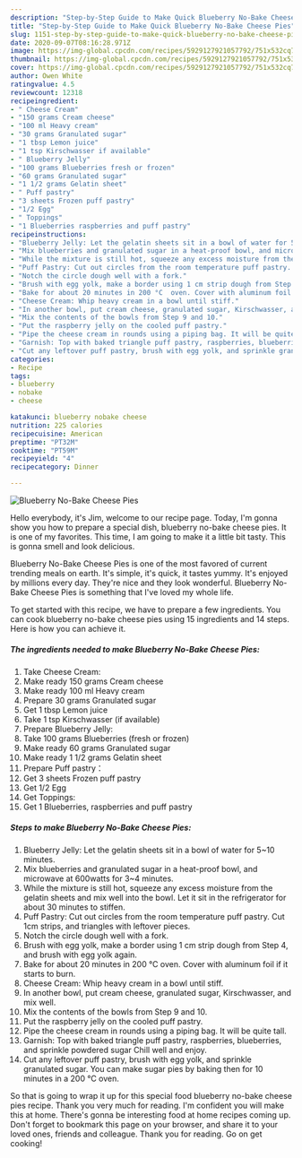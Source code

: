 ```yaml
---
description: "Step-by-Step Guide to Make Quick Blueberry No-Bake Cheese Pies"
title: "Step-by-Step Guide to Make Quick Blueberry No-Bake Cheese Pies"
slug: 1151-step-by-step-guide-to-make-quick-blueberry-no-bake-cheese-pies
date: 2020-09-07T08:16:28.971Z
image: https://img-global.cpcdn.com/recipes/5929127921057792/751x532cq70/blueberry-no-bake-cheese-pies-recipe-main-photo.jpg
thumbnail: https://img-global.cpcdn.com/recipes/5929127921057792/751x532cq70/blueberry-no-bake-cheese-pies-recipe-main-photo.jpg
cover: https://img-global.cpcdn.com/recipes/5929127921057792/751x532cq70/blueberry-no-bake-cheese-pies-recipe-main-photo.jpg
author: Owen White
ratingvalue: 4.5
reviewcount: 12318
recipeingredient:
- " Cheese Cream"
- "150 grams Cream cheese"
- "100 ml Heavy cream"
- "30 grams Granulated sugar"
- "1 tbsp Lemon juice"
- "1 tsp Kirschwasser if available"
- " Blueberry Jelly"
- "100 grams Blueberries fresh or frozen"
- "60 grams Granulated sugar"
- "1 1/2 grams Gelatin sheet"
- " Puff pastry"
- "3 sheets Frozen puff pastry"
- "1/2 Egg"
- " Toppings"
- "1 Blueberries raspberries and puff pastry"
recipeinstructions:
- "Blueberry Jelly: Let the gelatin sheets sit in a bowl of water for 5~10 minutes."
- "Mix blueberries and granulated sugar in a heat-proof bowl, and microwave at 600watts for 3~4 minutes."
- "While the mixture is still hot, squeeze any excess moisture from the gelatin sheets and mix well into the bowl. Let it sit in the refrigerator for about 30 minutes to stiffen."
- "Puff Pastry: Cut out circles from the room temperature puff pastry. Cut 1cm strips, and triangles with leftover pieces."
- "Notch the circle dough well with a fork."
- "Brush with egg yolk, make a border using 1 cm strip dough from Step 4, and brush with egg yolk again."
- "Bake for about 20 minutes in 200 °C  oven. Cover with aluminum foil if it starts to burn."
- "Cheese Cream: Whip heavy cream in a bowl until stiff."
- "In another bowl, put cream cheese, granulated sugar, Kirschwasser, and mix well."
- "Mix the contents of the bowls from Step 9 and 10."
- "Put the raspberry jelly on the cooled puff pastry."
- "Pipe the cheese cream in rounds using a piping bag. It will be quite tall."
- "Garnish: Top with baked triangle puff pastry, raspberries, blueberries, and sprinkle powdered sugar Chill well and enjoy."
- "Cut any leftover puff pastry, brush with egg yolk, and sprinkle granulated sugar. You can make sugar pies by baking then for 10 minutes in a 200 °C  oven."
categories:
- Recipe
tags:
- blueberry
- nobake
- cheese

katakunci: blueberry nobake cheese 
nutrition: 225 calories
recipecuisine: American
preptime: "PT32M"
cooktime: "PT59M"
recipeyield: "4"
recipecategory: Dinner

---
```



![Blueberry No-Bake Cheese Pies](https://img-global.cpcdn.com/recipes/5929127921057792/751x532cq70/blueberry-no-bake-cheese-pies-recipe-main-photo.jpg)

Hello everybody, it's Jim, welcome to our recipe page. Today, I'm gonna show you how to prepare a special dish, blueberry no-bake cheese pies. It is one of my favorites. This time, I am going to make it a little bit tasty. This is gonna smell and look delicious.

Blueberry No-Bake Cheese Pies is one of the most favored of current trending meals on earth. It's simple, it's quick, it tastes yummy. It's enjoyed by millions every day. They're nice and they look wonderful. Blueberry No-Bake Cheese Pies is something that I've loved my whole life.




To get started with this recipe, we have to prepare a few ingredients. You can cook blueberry no-bake cheese pies using 15 ingredients and 14 steps. Here is how you can achieve it.

<!--inarticleads1-->

##### The ingredients needed to make Blueberry No-Bake Cheese Pies:

1. Take  Cheese Cream:
1. Make ready 150 grams Cream cheese
1. Make ready 100 ml Heavy cream
1. Prepare 30 grams Granulated sugar
1. Get 1 tbsp Lemon juice
1. Take 1 tsp Kirschwasser (if available)
1. Prepare  Blueberry Jelly:
1. Take 100 grams Blueberries (fresh or frozen)
1. Make ready 60 grams Granulated sugar
1. Make ready 1 1/2 grams Gelatin sheet
1. Prepare  Puff pastry：
1. Get 3 sheets Frozen puff pastry
1. Get 1/2 Egg
1. Get  Toppings:
1. Get 1 Blueberries, raspberries and puff pastry




<!--inarticleads2-->

##### Steps to make Blueberry No-Bake Cheese Pies:

1. Blueberry Jelly: Let the gelatin sheets sit in a bowl of water for 5~10 minutes.
1. Mix blueberries and granulated sugar in a heat-proof bowl, and microwave at 600watts for 3~4 minutes.
1. While the mixture is still hot, squeeze any excess moisture from the gelatin sheets and mix well into the bowl. Let it sit in the refrigerator for about 30 minutes to stiffen.
1. Puff Pastry: Cut out circles from the room temperature puff pastry. Cut 1cm strips, and triangles with leftover pieces.
1. Notch the circle dough well with a fork.
1. Brush with egg yolk, make a border using 1 cm strip dough from Step 4, and brush with egg yolk again.
1. Bake for about 20 minutes in 200 °C  oven. Cover with aluminum foil if it starts to burn.
1. Cheese Cream: Whip heavy cream in a bowl until stiff.
1. In another bowl, put cream cheese, granulated sugar, Kirschwasser, and mix well.
1. Mix the contents of the bowls from Step 9 and 10.
1. Put the raspberry jelly on the cooled puff pastry.
1. Pipe the cheese cream in rounds using a piping bag. It will be quite tall.
1. Garnish: Top with baked triangle puff pastry, raspberries, blueberries, and sprinkle powdered sugar Chill well and enjoy.
1. Cut any leftover puff pastry, brush with egg yolk, and sprinkle granulated sugar. You can make sugar pies by baking then for 10 minutes in a 200 °C  oven.




So that is going to wrap it up for this special food blueberry no-bake cheese pies recipe. Thank you very much for reading. I'm confident you will make this at home. There's gonna be interesting food at home recipes coming up. Don't forget to bookmark this page on your browser, and share it to your loved ones, friends and colleague. Thank you for reading. Go on get cooking!
